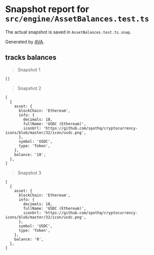 # Snapshot report for `src/engine/AssetBalances.test.ts`

The actual snapshot is saved in `AssetBalances.test.ts.snap`.

Generated by [AVA](https://avajs.dev).

## tracks balances

> Snapshot 1

    []

> Snapshot 2

    [
      {
        asset: {
          blockChain: 'Ethereum',
          info: {
            decimals: 18,
            fullName: 'USDC (Ethereum)',
            iconUrl: 'https://github.com/spothq/cryptocurrency-icons/blob/master/32/icon/usdc.png',
          },
          symbol: 'USDC',
          type: 'Token',
        },
        balance: '10',
      },
    ]

> Snapshot 3

    [
      {
        asset: {
          blockChain: 'Ethereum',
          info: {
            decimals: 18,
            fullName: 'USDC (Ethereum)',
            iconUrl: 'https://github.com/spothq/cryptocurrency-icons/blob/master/32/icon/usdc.png',
          },
          symbol: 'USDC',
          type: 'Token',
        },
        balance: '0',
      },
    ]
